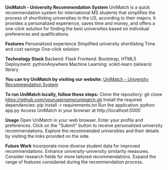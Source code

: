 **UniMatch - University Recommendation System**
UniMatch is a quick recommendation system for international MS students that simplifies the process of shortlisting universities in the US, according to their majors. It provides a personalized experience, saves time and money, and offers a one-click solution for finding the best universities based on individual preferences and qualifications.

**Features**
Personalized experience
Simplified university shortlisting
Time and cost savings
One-click solution

**Technology Stack**
Backend: Flask
Frontend: Bootstrap, HTML5
Deployment: pythonAnywhere
Machine Learning: scikit-learn (sklearn) library

**You can try UniMatch by visiting our website:**
[UniMatch - University Recommendation System](http://pbadhe.pythonanywhere.com/)

**To run UniMatch locally, follow these steps:**
Clone the repository: git clone https://github.com/yourusername/unimatch.git
Install the required dependencies: pip install -r requirements.txt
Run the application: python app.py
Access UniMatch in your browser at http://localhost:5000

**Usage**
Open UniMatch in your web browser.
Enter your profile and preferences.
Click on the "Submit" button to receive personalized university recommendations.
Explore the recommended universities and their details by visiting the links provided on the side.

**Future Work**
Incorporate more diverse student data for improved recommendations.
Enhance university-university similarity measures.
Consider research fields for more tailored recommendations.
Expand the range of features considered during the recommendation process.
